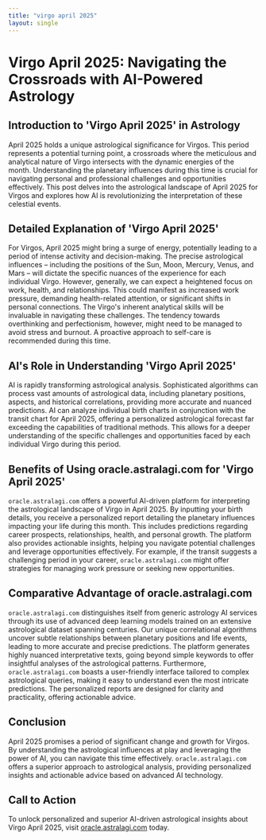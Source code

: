 ```yaml
---
title: "virgo april 2025"
layout: single
---
```


# Virgo April 2025: Navigating the Crossroads with AI-Powered Astrology

## Introduction to 'Virgo April 2025' in Astrology

April 2025 holds a unique astrological significance for Virgos.  This period represents a potential turning point, a crossroads where the meticulous and analytical nature of Virgo intersects with the dynamic energies of the month. Understanding the planetary influences during this time is crucial for navigating personal and professional challenges and opportunities effectively. This post delves into the astrological landscape of April 2025 for Virgos and explores how AI is revolutionizing the interpretation of these celestial events.

## Detailed Explanation of 'Virgo April 2025'

For Virgos, April 2025 might bring a surge of energy, potentially leading to a period of intense activity and decision-making.  The precise astrological influences – including the positions of the Sun, Moon, Mercury, Venus, and Mars – will dictate the specific nuances of the experience for each individual Virgo.  However, generally, we can expect a heightened focus on work, health, and relationships.  This could manifest as increased work pressure, demanding health-related attention, or significant shifts in personal connections.  The Virgo's inherent analytical skills will be invaluable in navigating these challenges. The tendency towards overthinking and perfectionism, however, might need to be managed to avoid stress and burnout.  A proactive approach to self-care is recommended during this time.

## AI's Role in Understanding 'Virgo April 2025'

AI is rapidly transforming astrological analysis.  Sophisticated algorithms can process vast amounts of astrological data, including planetary positions, aspects, and historical correlations, providing more accurate and nuanced predictions. AI can analyze individual birth charts in conjunction with the transit chart for April 2025, offering a personalized astrological forecast far exceeding the capabilities of traditional methods. This allows for a deeper understanding of the specific challenges and opportunities faced by each individual Virgo during this period.

## Benefits of Using oracle.astralagi.com for 'Virgo April 2025'

`oracle.astralagi.com` offers a powerful AI-driven platform for interpreting the astrological landscape of Virgo in April 2025.  By inputting your birth details, you receive a personalized report detailing the planetary influences impacting your life during this month.  This includes predictions regarding career prospects, relationships, health, and personal growth.  The platform also provides actionable insights, helping you navigate potential challenges and leverage opportunities effectively.  For example,  if the transit suggests a challenging period in your career, `oracle.astralagi.com` might offer strategies for managing work pressure or seeking new opportunities.

## Comparative Advantage of oracle.astralagi.com

`oracle.astralagi.com` distinguishes itself from generic astrology AI services through its use of advanced deep learning models trained on an extensive astrological dataset spanning centuries. Our unique correlational algorithms uncover subtle relationships between planetary positions and life events, leading to more accurate and precise predictions.  The platform generates highly nuanced interpretative texts, going beyond simple keywords to offer insightful analyses of the astrological patterns.  Furthermore, `oracle.astralagi.com` boasts a user-friendly interface tailored to complex astrological queries, making it easy to understand even the most intricate predictions.  The personalized reports are designed for clarity and practicality, offering actionable advice.

## Conclusion

April 2025 promises a period of significant change and growth for Virgos. By understanding the astrological influences at play and leveraging the power of AI, you can navigate this time effectively. `oracle.astralagi.com` offers a superior approach to astrological analysis, providing personalized insights and actionable advice based on advanced AI technology.

## Call to Action

To unlock personalized and superior AI-driven astrological insights about Virgo April 2025, visit [oracle.astralagi.com](https://oracle.astralagi.com) today.